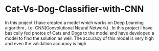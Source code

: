 # Cat-Vs-Dog-Classifier-with-CNN
In this project I have created a model which works on Deep Learning algorithm , i.e. CNN(Convolutional Neural Network) . In this project I have basically fed photos of Cats and Dogs to the model and have developed a model to find the solution as well. The accuracy of this model is very high and even the validation accuracy is high. 

